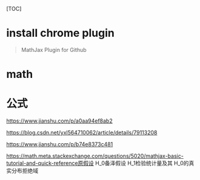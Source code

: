 [TOC]

# install chrome plugin

> MathJax Plugin for Github

# math

# 公式

https://www.jianshu.com/p/a0aa94ef8ab2

https://blog.csdn.net/yxl564710062/article/details/79113208

https://www.jianshu.com/p/b74e8373c481

https://math.meta.stackexchange.com/questions/5020/mathjax-basic-tutorial-and-quick-reference原假设 H_0备泽假设 H_1检验统计量及其 H_0的真实分布拒绝域
